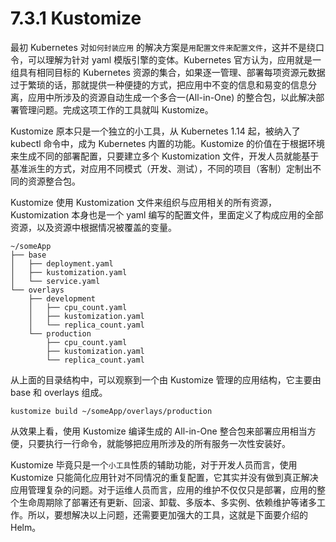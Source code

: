 # 7.3.1 Kustomize

最初 Kubernetes 对`如何封装应用` 的解决方案是`用配置文件来配置文件`，这并不是绕口令，可以理解为针对 yaml 模版引擎的变体。Kubernetes 官方认为，应用就是一组具有相同目标的 Kubernetes 资源的集合，如果逐一管理、部署每项资源元数据过于繁琐的话，那就提供一种便捷的方式，把应用中不变的信息和易变的信息分离，应用中所涉及的资源自动生成一个多合一(All-in-One) 的整合包，以此解决部署管理问题。完成这项工作的工具就叫 Kustomize。

Kustomize 原本只是一个独立的小工具，从 Kubernetes 1.14 起，被纳入了 kubectl 命令中，成为 Kubernetes 内置的功能。Kustomize 的价值在于根据环境来生成不同的部署配置，只要建立多个 Kustomization 文件，开发人员就能基于基准派生的方式，对应用不同模式（开发、测试），不同的项目（客制）定制出不同的资源整合包。

Kustomize 使用 Kustomization 文件来组织与应用相关的所有资源，Kustomization 本身也是一个 yaml 编写的配置文件，里面定义了构成应用的全部资源，以及资源中根据情况被覆盖的变量。

```plain
~/someApp
├── base
│   ├── deployment.yaml
│   ├── kustomization.yaml
│   └── service.yaml
└── overlays
    ├── development
    │   ├── cpu_count.yaml
    │   ├── kustomization.yaml
    │   └── replica_count.yaml
    └── production
        ├── cpu_count.yaml
        ├── kustomization.yaml
        └── replica_count.yaml
```
从上面的目录结构中，可以观察到一个由 Kustomize 管理的应用结构，它主要由 base 和 overlays 组成。

```plain
kustomize build ~/someApp/overlays/production
```

从效果上看，使用 Kustomize 编译生成的 All-in-One 整合包来部署应用相当方便，只要执行一行命令，就能够把应用所涉及的所有服务一次性安装好。

Kustomize 毕竟只是一个`小工具`性质的辅助功能，对于开发人员而言，使用 Kustomize 只能简化应用针对不同情况的重复配置，它其实并没有做到真正解决应用管理复杂的问题。对于运维人员而言，应用的维护不仅仅只是部署，应用的整个生命周期除了部署还有更新、回滚、卸载、多版本、多实例、依赖维护等诸多工作。所以，要想解决以上问题，还需要更加强大的工具，这就是下面要介绍的 Helm。


